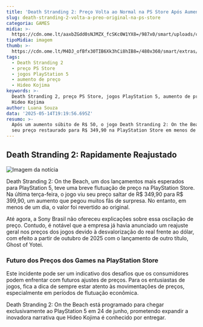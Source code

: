 ```yaml
---
title: 'Death Stranding 2: Preço Volta ao Normal na PS Store Após Aumento Relâmpago'
slug: death-stranding-2-volta-a-preo-original-na-ps-store
categoria: GAMES
midia: >-
  https://cdn.ome.lt/aaxbZGdd0sNJMZX_fcSKc0W1YX8=/987x0/smart/uploads/conteudo/fotos/imagem_2025-05-14_152442756.png
tipoMidia: imagem
thumb: >-
  https://cdn.ome.lt/M4DJ_ofBfx30TIB6Xk3hCi8hIB8=/480x360/smart/extras/conteudos/imagem_2025-05-14_152436682.png
tags:
  - Death Stranding 2
  - preço PS Store
  - jogos PlayStation 5
  - aumento de preço
  - Hideo Kojima
keywords: >-
  Death Stranding 2, preço PS Store, jogos PlayStation 5, aumento de preço,
  Hideo Kojima
author: Luana Souza
data: '2025-05-14T19:19:56.695Z'
resumo: >-
  Após um aumento súbito de R$ 50, o jogo Death Stranding 2: On the Beach tem
  seu preço restaurado para R$ 349,90 na PlayStation Store em menos de 24 horas.
---
```


## Death Stranding 2: Rapidamente Reajustado

![Imagem da notícia](https://cdn.ome.lt/4VDF3nJ3FAJAYn4VblaWyxfqKdc=/fit-in/837x500/smart/uploads/conteudo/fotos/imagem_2025-05-14_152313295.png)

Death Stranding 2: On the Beach, um dos lançamentos mais esperados para PlayStation 5, teve uma breve flutuação de preço na PlayStation Store. Na última terça-feira, o jogo viu seu preço saltar de R$ 349,90 para R$ 399,90, um aumento que pegou muitos fãs de surpresa. No entanto, em menos de um dia, o valor foi revertido ao original.

Até agora, a Sony Brasil não ofereceu explicações sobre essa oscilação de preço. Contudo, é notável que a empresa já havia anunciado um reajuste geral nos preços dos jogos devido à desvalorização do real frente ao dólar, com efeito a partir de outubro de 2025 com o lançamento de outro título, Ghost of Yotei.

### Futuro dos Preços dos Games na PlayStation Store

Este incidente pode ser um indicativo dos desafios que os consumidores podem enfrentar com futuros ajustes de preços. Para os entusiastas de jogos, fica a dica de sempre estar atento às movimentações de preços, especialmente em períodos de flutuação econômica.

Death Stranding 2: On the Beach está programado para chegar exclusivamente ao PlayStation 5 em 24 de junho, prometendo expandir a inovadora narrativa que Hideo Kojima é conhecido por entregar.
